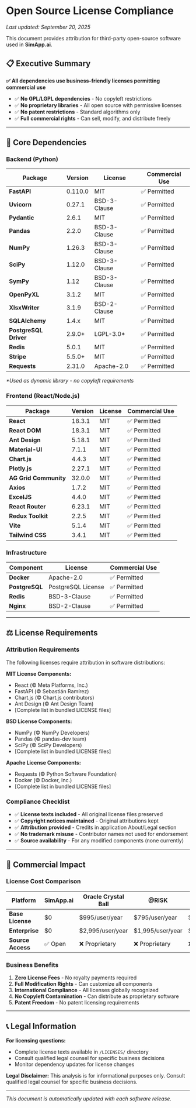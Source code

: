# Open Source License Compliance

_Last updated: September 20, 2025_

This document provides attribution for third-party open-source software used in **SimApp.ai**.

## 📋 Executive Summary

**✅ All dependencies use business-friendly licenses permitting commercial use**

- ✅ **No GPL/LGPL dependencies** - No copyleft restrictions
- ✅ **No proprietary libraries** - All open source with permissive licenses  
- ✅ **No patent restrictions** - Standard algorithms only
- ✅ **Full commercial rights** - Can sell, modify, and distribute freely

---

## 🔧 Core Dependencies

### Backend (Python)

| Package | Version | License | Commercial Use |
|---------|---------|---------|----------------|
| **FastAPI** | 0.110.0 | MIT | ✅ Permitted |
| **Uvicorn** | 0.27.1 | BSD-3-Clause | ✅ Permitted |
| **Pydantic** | 2.6.1 | MIT | ✅ Permitted |
| **Pandas** | 2.2.0 | BSD-3-Clause | ✅ Permitted |
| **NumPy** | 1.26.3 | BSD-3-Clause | ✅ Permitted |
| **SciPy** | 1.12.0 | BSD-3-Clause | ✅ Permitted |
| **SymPy** | 1.12 | BSD-3-Clause | ✅ Permitted |
| **OpenPyXL** | 3.1.2 | MIT | ✅ Permitted |
| **XlsxWriter** | 3.1.9 | BSD-2-Clause | ✅ Permitted |
| **SQLAlchemy** | 1.4.x | MIT | ✅ Permitted |
| **PostgreSQL Driver** | 2.9.0+ | LGPL-3.0* | ✅ Permitted |
| **Redis** | 5.0.1 | MIT | ✅ Permitted |
| **Stripe** | 5.5.0+ | MIT | ✅ Permitted |
| **Requests** | 2.31.0 | Apache-2.0 | ✅ Permitted |

*\*Used as dynamic library - no copyleft requirements*

### Frontend (React/Node.js)

| Package | Version | License | Commercial Use |
|---------|---------|---------|----------------|
| **React** | 18.3.1 | MIT | ✅ Permitted |
| **React DOM** | 18.3.1 | MIT | ✅ Permitted |
| **Ant Design** | 5.18.1 | MIT | ✅ Permitted |
| **Material-UI** | 7.1.1 | MIT | ✅ Permitted |
| **Chart.js** | 4.4.3 | MIT | ✅ Permitted |
| **Plotly.js** | 2.27.1 | MIT | ✅ Permitted |
| **AG Grid Community** | 32.0.0 | MIT | ✅ Permitted |
| **Axios** | 1.7.2 | MIT | ✅ Permitted |
| **ExcelJS** | 4.4.0 | MIT | ✅ Permitted |
| **React Router** | 6.23.1 | MIT | ✅ Permitted |
| **Redux Toolkit** | 2.2.5 | MIT | ✅ Permitted |
| **Vite** | 5.1.4 | MIT | ✅ Permitted |
| **Tailwind CSS** | 3.4.1 | MIT | ✅ Permitted |

### Infrastructure

| Component | License | Commercial Use |
|-----------|---------|----------------|
| **Docker** | Apache-2.0 | ✅ Permitted |
| **PostgreSQL** | PostgreSQL License | ✅ Permitted |
| **Redis** | BSD-3-Clause | ✅ Permitted |
| **Nginx** | BSD-2-Clause | ✅ Permitted |

---

## ⚖️ License Requirements

### Attribution Requirements

The following licenses require attribution in software distributions:

**MIT License Components:**
- React (© Meta Platforms, Inc.)
- FastAPI (© Sebastián Ramírez)
- Chart.js (© Chart.js contributors)
- Ant Design (© Ant Design Team)
- [Complete list in bundled LICENSE files]

**BSD License Components:**
- NumPy (© NumPy Developers)
- Pandas (© pandas-dev team)
- SciPy (© SciPy Developers)
- [Complete list in bundled LICENSE files]

**Apache License Components:**
- Requests (© Python Software Foundation)
- Docker (© Docker, Inc.)
- [Complete list in bundled LICENSE files]

### Compliance Checklist

- ✅ **License texts included** - All original license files preserved
- ✅ **Copyright notices maintained** - Original attributions kept
- ✅ **Attribution provided** - Credits in application About/Legal section
- ✅ **No trademark misuse** - Contributor names not used for endorsement
- ✅ **Source availability** - For any modified components (none currently)

---

## 🏢 Commercial Impact

### License Cost Comparison

| Platform | SimApp.ai | Oracle Crystal Ball | @RISK | Palantir |
|----------|-----------|---------------------|-------|----------|
| **Base License** | $0 | $995/user/year | $795/user/year | $50,000+/year |
| **Enterprise** | $0 | $2,995/user/year | $1,995/user/year | $500,000+/year |
| **Source Access** | ✅ Open | ❌ Proprietary | ❌ Proprietary | ❌ Proprietary |

### Business Benefits

1. **Zero License Fees** - No royalty payments required
2. **Full Modification Rights** - Can customize all components
3. **International Compliance** - All licenses globally recognized
4. **No Copyleft Contamination** - Can distribute as proprietary software
5. **Patent Freedom** - No patent licensing requirements

---

## 📞 Legal Information

**For licensing questions:**
- Complete license texts available in `/LICENSES/` directory
- Consult qualified legal counsel for specific business decisions
- Monitor dependency updates for license changes

**Legal Disclaimer:** This analysis is for informational purposes only. Consult qualified legal counsel for specific business decisions.

---

*This document is automatically updated with each software release.*



